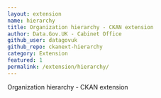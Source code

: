 ```yaml
---
layout: extension
name: hierarchy
title: Organization hierarchy - CKAN extension
author: Data.Gov.UK - Cabinet Office
github_user: datagovuk
github_repo: ckanext-hierarchy
category: Extension
featured: 1
permalink: /extension/hierarchy/
---
```



Organization hierarchy - CKAN extension
